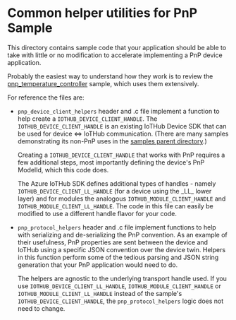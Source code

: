 # Common helper utilities for PnP Sample

This directory contains sample code that your application should be able to take with little or no modification to accelerate implementing a PnP device application.

Probably the easiest way to understand how they work is to review the [pnp_temperature_controller](../pnp_temperature_controller) sample, which uses them extensively.

For reference the files are:

* `pnp_device_client_helpers` header and .c file implement a function to help create a `IOTHUB_DEVICE_CLIENT_HANDLE`.  The `IOTHUB_DEVICE_CLIENT_HANDLE` is an existing IoTHub Device SDK that can be used for device <=> IoTHub communication.  (There are many samples demonstrating its non-PnP uses in the [samples parent directory](../..).)

    Creating a `IOTHUB_DEVICE_CLIENT_HANDLE` that works with PnP requires a few additional steps, most importantly defining the device's PnP ModelId, which this code does.

    The Azure IoTHub SDK defines additional types of handles - namely `IOTHUB_DEVICE_CLIENT_LL_HANDLE` (for a device using the \_LL\_ lower layer) and for modules the analogous `IOTHUB_MODULE_CLIENT_HANDLE` and `IOTHUB_MODULE_CLIENT_LL_HANDLE`.  The code in this file can easily be modified to use a different handle flavor for your code.

* `pnp_protocol_helpers` header and .c file implement functions to help with serializing and de-serializing the PnP convention.  As an example of their usefulness, PnP properties are sent between the device and IoTHub using a specific JSON convention over the device twin.  Helpers in this function perform some of the tedious parsing and JSON string generation that your PnP application would need to do.

    The helpers are agnostic to the underlying transport handle used.  If you use `IOTHUB_DEVICE_CLIENT_LL_HANDLE`, `IOTHUB_MODULE_CLIENT_HANDLE` or `IOTHUB_MODULE_CLIENT_LL_HANDLE` instead of the sample's `IOTHUB_DEVICE_CLIENT_HANDLE`, the `pnp_protocol_helpers` logic does not need to change.
